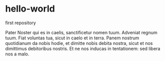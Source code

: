 # hello-world
first repository

Pater Noster
qui es in caelis,
sanctificetur nomen tuum.
Adveniat regnum tuum.
Fiat voluntas tua,
sicut in caelo et in terra.
Panem nostrum quotidianum da nobis hodie,
et dimitte nobis debita nostra,
sicut et nos
dimittimus debitoribus nostris.
Et ne nos inducas in tentationem:
sed libera nos a malo.
